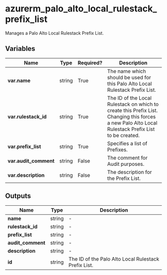 # azurerm_palo_alto_local_rulestack_prefix_list

Manages a Palo Alto Local Rulestack Prefix List.

## Variables

| Name | Type | Required? |  Description |
| ---- | ---- | --------- |  ----------- |
| **var.name** | string | True | The name which should be used for this Palo Alto Local Rulestack Prefix List. | 
| **var.rulestack_id** | string | True | The ID of the Local Rulestack on which to create this Prefix List. Changing this forces a new Palo Alto Local Rulestack Prefix List to be created. | 
| **var.prefix_list** | string | True | Specifies a list of Prefixes. | 
| **var.audit_comment** | string | False | The comment for Audit purposes. | 
| **var.description** | string | False | The description for the Prefix List. | 



## Outputs

| Name | Type | Description |
| ---- | ---- | --------- | 
| **name** | string  | - | 
| **rulestack_id** | string  | - | 
| **prefix_list** | string  | - | 
| **audit_comment** | string  | - | 
| **description** | string  | - | 
| **id** | string  | The ID of the Palo Alto Local Rulestack Prefix List. | 